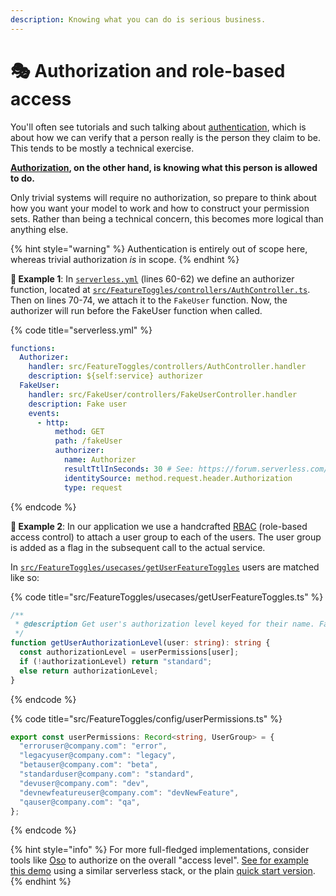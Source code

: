 ```yaml
---
description: Knowing what you can do is serious business.
---
```


# 🎭 Authorization and role-based access

You'll often see tutorials and such talking about [authentication](https://auth0.com/intro-to-iam/what-is-authentication/), which is about how we can verify that a person really is the person they claim to be. This tends to be mostly a technical exercise.

[**Authorization**](https://www.osohq.com/academy)**, on the other hand, is knowing what this person is allowed to do.**

Only trivial systems will require no authorization, so prepare to think about how you want your model to work and how to construct your permission sets. Rather than being a technical concern, this becomes more logical than anything else.

{% hint style="warning" %}
Authentication is entirely out of scope here, whereas trivial authorization _is_ in scope.
{% endhint %}

**🎯 Example 1**: In [`serverless.yml`](https://github.com/mikaelvesavuori/better-apis-workshop/blob/main/serverless.yml) (lines 60-62) we define an authorizer function, located at [`src/FeatureToggles/controllers/AuthController.ts`](https://github.com/mikaelvesavuori/better-apis-workshop/blob/main/src/FeatureToggles/controllers/AuthController.ts). Then on lines 70-74, we attach it to the `FakeUser` function. Now, the authorizer will run before the FakeUser function when called.

{% code title="serverless.yml" %}

```yml
functions:
  Authorizer:
    handler: src/FeatureToggles/controllers/AuthController.handler
    description: ${self:service} authorizer
  FakeUser:
    handler: src/FakeUser/controllers/FakeUserController.handler
    description: Fake user
    events:
      - http:
          method: GET
          path: /fakeUser
          authorizer:
            name: Authorizer
            resultTtlInSeconds: 30 # See: https://forum.serverless.com/t/api-gateway-custom-authorizer-caching-problems/4695
            identitySource: method.request.header.Authorization
            type: request
```

{% endcode %}

**🎯 Example 2**: In our application we use a handcrafted [RBAC](https://en.wikipedia.org/wiki/Role-based_access_control) (role-based access control) to attach a user group to each of the users. The user group is added as a flag in the subsequent call to the actual service.

In [`src/FeatureToggles/usecases/getUserFeatureToggles`](https://github.com/mikaelvesavuori/better-apis-workshop/blob/main/src/FeatureToggles/usecases/getUserFeatureToggles.ts) users are matched like so:

{% code title="src/FeatureToggles/usecases/getUserFeatureToggles.ts" %}

```typescript
/**
 * @description Get user's authorization level keyed for their name. Fallback is "standard" features.
 */
function getUserAuthorizationLevel(user: string): string {
  const authorizationLevel = userPermissions[user];
  if (!authorizationLevel) return "standard";
  else return authorizationLevel;
}
```

{% endcode %}

{% code title="src/FeatureToggles/config/userPermissions.ts" %}

```typescript
export const userPermissions: Record<string, UserGroup> = {
  "erroruser@company.com": "error",
  "legacyuser@company.com": "legacy",
  "betauser@company.com": "beta",
  "standarduser@company.com": "standard",
  "devuser@company.com": "dev",
  "devnewfeatureuser@company.com": "devNewFeature",
  "qauser@company.com": "qa",
};
```

{% endcode %}

{% hint style="info" %}
For more full-fledged implementations, consider tools like [Oso](https://www.osohq.com) to authorize on the overall "access level". [See for example this demo](https://www.osohq.com/post/add-authorization-to-a-serverless-nodejs-app) using a similar serverless stack, or the plain [quick start version](https://docs.osohq.com/node/getting-started/quickstart.html).
{% endhint %}
